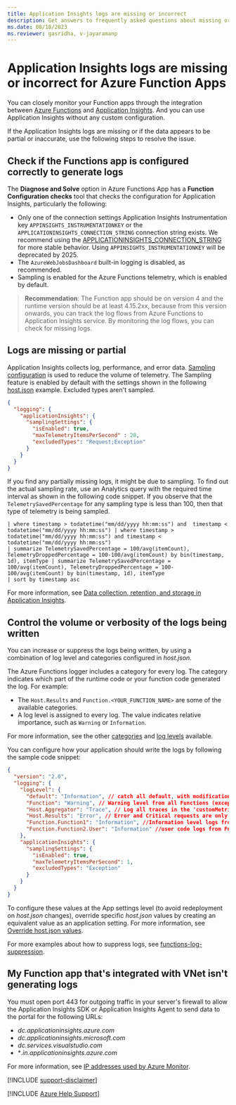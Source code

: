 ```yaml
---
title: Application Insights logs are missing or incorrect
description: Get answers to frequently asked questions about missing or incorrect logs for AI logs in Azure Functions.
ms.date: 08/18/2023
ms.reviewer: gasridha, v-jayaramanp
---
```


# Application Insights logs are missing or incorrect for Azure Function Apps

You can closely monitor your Function apps through the integration between [Azure Functions](https://azure.microsoft.com/products/functions) and [Application Insights](/azure/azure-monitor/app/app-insights-overview?tabs=net). And you can use Application Insights without any custom configuration.

If the Application Insights logs are missing or if the data appears to be partial or inaccurate, use the following steps to resolve the issue.

## Check if the Functions app is configured correctly to generate logs

The **Diagnose and Solve** option in Azure Functions App has a **Function Configuration checks** tool that checks the configuration for Application Insights, particularly the following:

- Only one of the connection settings Application Insights Instrumentation key `APPINSIGHTS_INSTRUMENTATIONKEY` or the `APPLICATIONINSIGHTS_CONNECTION_STRING` connection string exists. We recommend using the [APPLICATIONINSIGHTS_CONNECTION_STRING](/azure/azure-monitor/app/sdk-connection-string?tabs=net#overview) for more stable behavior. Using `APPINSIGHTS_INSTRUMENTATIONKEY` will be deprecated by 2025.
- The `AzureWebJobsDashboard` built-in logging is disabled, as recommended.
- Sampling is enabled for the Azure Functions telemetry, which is enabled by default.

> **Recommendation**: The Function app should be on version 4 and the runtime version should be at least 4.15.2xx, because from this version onwards, you can track the log flows from Azure Functions to Application Insights service. By monitoring the log flows, you can check for missing logs.

## Logs are missing or partial

Application Insights collects log, performance, and error data. [Sampling configuration](/azure/azure-functions/configure-monitoring?tabs=v2#configure-sampling) is used to reduce the volume of telemetry. The Sampling feature is enabled by default with the settings shown in the following [host.json](/azure/azure-functions/functions-host-json#applicationinsights) example. Excluded types aren't sampled.

```JSON
{
  "logging": {
    "applicationInsights": {
      "samplingSettings": {
        "isEnabled": true,
        "maxTelemetryItemsPerSecond" : 20,
        "excludedTypes": "Request;Exception"
      }
    }
  }
}
```

If you find any partially missing logs, it might be due to sampling. To find out the actual sampling rate, use an Analytics query with the required time interval as shown in the following code snippet. If you observe that the `TelemetrySavedPercentage` for any sampling type is less than 100, then that type of telemetry is being sampled.

```kql
| where timestamp > todatetime("mm/dd/yyyy hh:mm:ss") and  timestamp < todatetime("mm/dd/yyyy hh:mm:ss") | where timestamp > todatetime("mm/dd/yyyy hh:mm:ss") and timestamp < todatetime("mm/dd/yyyy hh:mm:ss")
| summarize TelemetrySavedPercentage = 100/avg(itemCount), TelemetryDroppedPercentage = 100-100/avg(itemCount) by bin(timestamp, 1d), itemType | summarize TelemetrySavedPercentage = 100/avg(itemCount), TelemetryDroppedPercentage = 100-100/avg(itemCount) by bin(timestamp, 1d), itemType
| sort by timestamp asc
```

For more information, see [Data collection, retention, and storage in Application Insights](/azure/azure-monitor/app/data-retention-privacy).

## Control the volume or verbosity of the logs being written

You can increase or suppress the logs being written, by using a combination of log level and categories configured in *host.json*.

The Azure Functions logger includes a category for every log. The category indicates which part of the runtime code or your function code generated the log. For example:

- The `Host.Results` and `Function.<YOUR_FUNCTION_NAME>` are some of the available categories.
- A log level is assigned to every log. The value indicates relative importance, such as `Warning` or `Information`.

For more information, see the other [categories](/azure/azure-functions/configure-monitoring?tabs=v2#configure-categories) and [log levels](/azure/azure-functions/configure-monitoring?tabs=v2#configure-log-levels) available.

You can configure how your application should write the logs by following the sample code snippet:

```JSON
{
  "version": "2.0",  
  "logging": {
    "logLevel": {
      "default": "Information", // catch all default, with modifications below for individual categories.
      "Function": "Warning", // Warning level from all Functions (except the ones configured below).
      "Host.Aggregator": "Trace", // Log all traces in the 'customMetrics' table of (and shown on Metrics/Alerts blade in AI) - use either this or Host.Results
      "Host.Results": "Error", // Error and Critical requests are only logged in the 'requests' table of the AI (and shown on Monitor Functions blade in Function App) - use either this or Host.Aggregator
      "Function.Function1": "Information", //Information level logs from Function 1, logged in 'traces', 'dependencies' and 'customMetrics' tables of AI
      "Function.Function2.User": "Information" //user code logs from Function2, logged in 'traces' table of AI 
    },
    "applicationInsights": {
      "samplingSettings": {
        "isEnabled": true,
        "maxTelemetryItemsPerSecond": 1,
        "excludedTypes": "Exception"
      }
    }
  }
} 
```

To configure these values at the App settings level (to avoid redeployment on *host.json* changes), override specific *host.json* values by creating an equivalent value as an application setting. For more information, see [Override host.json values](/azure/azure-functions/functions-host-json#override-hostjson-values).

For more examples about how to suppress logs, see [functions-log-suppression](https://github.com/anthonychu/functions-log-suppression).

## My Function app that's integrated with VNet isn't generating logs

You must open port 443 for outgoing traffic in your server's firewall to allow the Application Insights SDK or Application Insights Agent to send data to the portal for the following URLs:

- *dc.applicationinsights.azure.com*
- *dc.applicationinsights.microsoft.com*
- *dc.services.visualstudio.com*
- **.in.applicationinsights.azure.com*

For more information, see [IP addresses used by Azure Monitor](/azure/azure-monitor/app/ip-addresses#outgoing-ports).

[!INCLUDE [support-disclaimer](../../../includes/support-disclaimer.md)]

[!INCLUDE [Azure Help Support](../../../includes/azure-help-support.md)]
